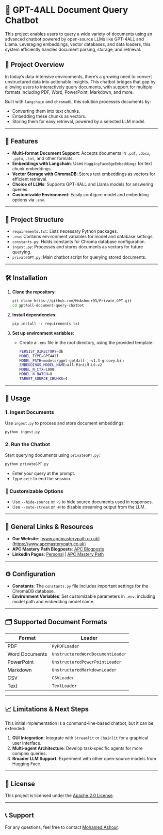 # 📄 GPT-4ALL Document Query Chatbot

This project enables users to query a wide variety of documents using an advanced chatbot powered by open-source LLMs like GPT-4ALL and Llama. Leveraging embeddings, vector databases, and data loaders, this system efficiently handles document parsing, storage, and retrieval. 

## 📌 Project Overview

In today’s data-intensive environments, there’s a growing need to convert unstructured data into actionable insights. This chatbot bridges that gap by allowing users to interactively query documents, with support for multiple formats including PDF, Word, PowerPoint, Markdown, and more.

Built with `langchain` and `chromadb`, this solution processes documents by:
- Converting them into text chunks.
- Embedding these chunks as vectors.
- Storing them for easy retrieval, powered by a selected LLM model.

---

## 🚀 Features
- **Multi-format Document Support**: Accepts documents in `.pdf`, `.docx`, `.pptx`, `.txt`, and other formats.
- **Embeddings with Langchain**: Uses `HuggingFaceBgeEmbeddings` for text chunk embeddings.
- **Vector Storage with ChromaDB**: Stores text embeddings as vectors for efficient retrieval.
- **Choice of LLMs**: Supports GPT-4ALL and Llama models for answering queries.
- **Customizable Environment**: Easily configure model and embedding options via `.env`.

---

## 📂 Project Structure

- `requirements.txt`: Lists necessary Python packages.
- `.env`: Contains environment variables for model and database settings.
- `constants.py`: Holds constants for Chroma database configuration.
- `ingest.py`: Processes and stores documents as vectors for future querying.
- `privateGPT.py`: Main chatbot script for querying stored documents.

---

## 🛠 Installation

1. **Clone the repository**:
    ```bash
    git clone https://github.com/MoAshour93/Private_GPT.git
    cd gpt4all-document-query-chatbot
    ```

2. **Install dependencies**:
    ```bash
    pip install -r requirements.txt
    ```

3. **Set up environment variables**:
   - Create a `.env` file in the root directory, using the provided template:
     ```bash
     PERSIST_DIRECTORY=db
     MODEL_TYPE=GPT4All
     MODEL_PATH=models/ggml-gpt4all-j-v1.3-groovy.bin
     EMBEDDINGS_MODEL_NAME=all-MiniLM-L6-v2
     MODEL_N_CTX=1000
     MODEL_N_BATCH=8
     TARGET_SOURCE_CHUNKS=4
     ```

---

## 🚀 Usage

### 1. Ingest Documents
   Use `ingest.py` to process and store document embeddings:
   ```bash
   python ingest.py
   ```

### 2. Run the Chatbot
   Start querying documents using `privateGPT.py`:
   ```bash
   python privateGPT.py
   ```
   - Enter your query at the prompt.
   - Type `exit` to end the session.

### 🔧 Customizable Options
   - Use `--hide-source` or `-S` to hide source documents used in responses.
   - Use `--mute-stream` or `-M` to disable streaming output from the LLM.

---

## 🔗 General Links & Resources

- **Our Website**: [www.apcmasterypath.co.uk](https://www.apcmasterypath.co.uk)
- **APC Mastery Path Blogposts**: [APC Blogposts](https://www.apcmasterypath.co.uk/blog-list)
- **LinkedIn Pages**: [Personal](https://www.linkedin.com/in/mohamed-ashour-0727/) | [APC Mastery Path](https://www.linkedin.com/company/apc-mastery-path)

---

## ⚙️ Configuration

- **Constants**: The `constants.py` file includes important settings for the ChromaDB database.
- **Environment Variables**: Set customizable parameters in `.env`, including model path and embedding model name.

---

## 🗂️ Supported Document Formats

| Format          | Loader                        |
|-----------------|-------------------------------|
| PDF             | `PyPDFLoader`                 |
| Word Documents  | `UnstructuredWordDocumentLoader` |
| PowerPoint      | `UnstructuredPowerPointLoader` |
| Markdown        | `UnstructuredMarkdownLoader`  |
| CSV             | `CSVLoader`                   |
| Text            | `TextLoader`                  |

---

## 📈 Limitations & Next Steps

This initial implementation is a command-line-based chatbot, but it can be extended:
1. **GUI Integration**: Integrate with `Streamlit` or `Chainlit` for a graphical user interface.
2. **Multi-agent Architecture**: Develop task-specific agents for more complex queries.
3. **Broader LLM Support**: Experiment with other open-source models from Hugging Face.

---

## 📄 License
This project is licensed under the [Apache 2.0 License](LICENSE).

---

## 📞 Support
For any questions, feel free to contact [Mohamed Ashour](https://www.linkedin.com/in/mohamed-ashour-0727/).
